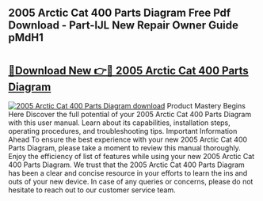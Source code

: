 ## 2005 Arctic Cat 400 Parts Diagram Free Pdf Download - Part-lJL New Repair Owner Guide pMdH1

# <h2><a href="http://dfp8gdo.blite.top/?on=2005+Arctic+Cat+400+Parts+Diagram">🔗Download New 👉🔴 2005 Arctic Cat 400 Parts Diagram</a></h2>

[![2005 Arctic Cat 400 Parts Diagram download](https://i.imgur.com/lujVjoI.png)](http://dfp8gdo.blite.top/?on=2005+Arctic+Cat+400+Parts+Diagram)
Product Mastery Begins Here Discover the full potential of your 2005 Arctic Cat 400 Parts Diagram with this user manual. Learn about its capabilities, installation steps, operating procedures, and troubleshooting tips. Important Information Ahead To ensure the best experience with your new 2005 Arctic Cat 400 Parts Diagram, please take a moment to review this manual thoroughly. Enjoy the efficiency of list of features while using your new 2005 Arctic Cat 400 Parts Diagram. We trust that the 2005 Arctic Cat 400 Parts Diagram has been a clear and concise resource in your efforts to learn the ins and outs of your new device. In case of any queries or concerns, please do not hesitate to reach out to our customer service team.
